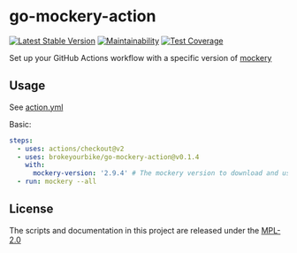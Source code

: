 # go-mockery-action

[![Latest Stable Version](https://img.shields.io/github/v/release/brokeyourbike/go-mockery-action)](https://github.com/brokeyourbike/go-mockery-action/releases)
[![Maintainability](https://api.codeclimate.com/v1/badges/1b0eb816c10010d31cc6/maintainability)](https://codeclimate.com/github/brokeyourbike/go-mockery-action/maintainability)
[![Test Coverage](https://api.codeclimate.com/v1/badges/1b0eb816c10010d31cc6/test_coverage)](https://codeclimate.com/github/brokeyourbike/go-mockery-action/test_coverage)

Set up your GitHub Actions workflow with a specific version of [mockery](https://github.com/vektra/mockery)

## Usage

See [action.yml](action.yml)

Basic:
```yaml
steps:
  - uses: actions/checkout@v2
  - uses: brokeyourbike/go-mockery-action@v0.1.4
    with:
      mockery-version: '2.9.4' # The mockery version to download and use.
  - run: mockery --all
```

## License

The scripts and documentation in this project are released under the [MPL-2.0](/LICENSE)
